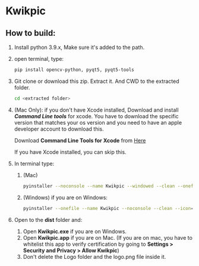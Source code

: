 # Kwikpic

## How to build:

1. Install python 3.9.x, Make sure it's added to the path.
2. open terminal, type:
    ```bash
    pip install opencv-python, pyqt5, pyqt5-tools
    ```
3. Git clone or download this zip. Extract it. And CWD to the extracted folder.

    ```bash
    cd <extracted folder>
    ```

4. (Mac Only):
    if you don't have Xcode installed, Download and install ***Command Line tools*** for xcode. You have to download the specific version that matches your os version and you need to have an apple developer account to download this. 
    

    Download **Command Line Tools for Xcode** from [Here](https://developer.apple.com/download/more/)


    If you have Xcode installed, you can skip this.

4. In terminal type:

    1. (Mac)
        ```bash
        pyinstaller --noconsole --name Kwikpic --windowed --clean --onefile --add-data "LOGO/logo.png:LOGO" --icon app.ico mac.py
        ```
    2. (Windows) if you are on Windows:
        ```bash
        pyinstaller --onefile --name Kwikpic --noconsole --clean --icon=app.ico --add-data "LOGO/logo.png;LOGO"  windows.py
        ```
5. Open to the **dist** folder and:
    1. Open **Kwikpic.exe** if you are on Windows. 
    2. Open **Kwikpic.app** if you are on Mac. 
    (If you are on mac, you have to whitelist this app to verify certification by going to **Settings > Security and Privacy > Allow Kwikpic**)
    3. Don't delete the Logo folder and the logo.png file inside it. 